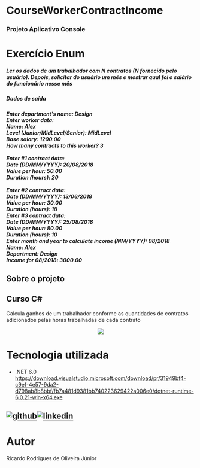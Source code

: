# CourseWorkerContractIncome

<h3>Projeto Aplicativo Console </h3>

# Exercício Enum 
<h5>Ler os dados de um trabalhador com N contratos (N fornecido pelo usuário). Depois, solicitar 
do usuário um mês e mostrar qual foi o salário do funcionário nesse mês</h5>

<h5>Dados de saída</h5>
<h5>Enter department's name: Design<br /> 
Enter worker data:<br />
Name: Alex<br />
Level (Junior/MidLevel/Senior): MidLevel<br />
Base salary: 1200.00<br />
How many contracts to this worker? 3<br /><br />
Enter #1 contract data:<br />
Date (DD/MM/YYYY): 20/08/2018<br />
Value per hour: 50.00<br />
Duration (hours): 20<br /> <br />
Enter #2 contract data:<br />
Date (DD/MM/YYYY): 13/06/2018<br />
Value per hour: 30.00<br />
Duration (hours): 18<br />
Enter #3 contract data:<br />
Date (DD/MM/YYYY): 25/08/2018<br />
Value per hour: 80.00<br />
Duration (hours): 10<br />
Enter month and year to calculate income (MM/YYYY): 08/2018<br />
Name: Alex<br />
Department: Design<br />
Income for 08/2018: 3000.00<br />
</h5>

## Sobre o projeto
## Curso C# 
Calcula ganhos de um trabalhador conforme as quantidades de contratos adicionados pelas horas trabalhadas de cada contrato
<div align="center">
<img src="https://github.com/ricardorojr/CourseWorkerContractIncome/assets/49491955/c73bc91b-2d75-4824-b01f-0342670d3782"/>
</div>

# Tecnologia utilizada
- .NET 6.0 https://download.visualstudio.microsoft.com/download/pr/31949bf4-c9ef-4e57-9da2-d798ab8b8bbf/fb7a481d9381bb740223629422a006e0/dotnet-runtime-6.0.21-win-x64.exe



[![github](https://cloud.githubusercontent.com/assets/17016297/18839843/0e06a67a-83d2-11e6-993a-b35a182500e0.png)][1][![linkedin](https://cloud.githubusercontent.com/assets/17016297/18839848/0fc7e74e-83d2-11e6-8c6a-277fc9d6e067.png)][2]
---

[1]: https://github.com/ricardorojr
[2]: https://www.linkedin.com/in/ricardo-rodrigues-85983b176/

# Autor
Ricardo Rodrigues de Oliveira Júnior
